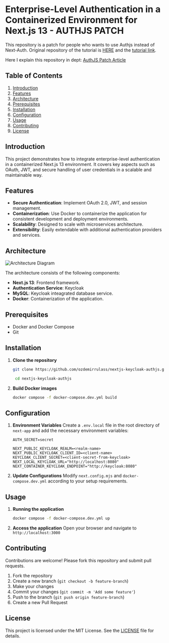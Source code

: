 # Enterprise-Level Authentication in a Containerized Environment for Next.js 13 - AUTHJS PATCH

This repository is a patch for people who wants to use Authjs instead of Next-Auth. Original repository of the tutorial is [HERE](https://github.com/ozdemirrulass/keycloak-nextjs-mysql-docker) and the [tutorial link](https://ulasozdemir.com.tr/enterprise-level-authentication-in-a-containerized-environment-for-nextjs-13).

Here I explain this repository in dept: [AuthJS Patch Article](https://ulasozdemir.com.tr/enterprise-level-authentication-in-a-containerized-environment-for-nextjs-13-authjs-patch)


## Table of Contents
1. [Introduction](#introduction)
2. [Features](#features)
3. [Architecture](#architecture)
4. [Prerequisites](#prerequisites)
5. [Installation](#installation)
6. [Configuration](#configuration)
7. [Usage](#usage)
8. [Contributing](#contributing)
9. [License](#license)

## Introduction
This project demonstrates how to integrate enterprise-level authentication in a containerized Next.js 13 environment. It covers key aspects such as OAuth, JWT, and secure handling of user credentials in a scalable and maintainable way.

## Features
- **Secure Authentication**: Implement OAuth 2.0, JWT, and session management.
- **Containerization**: Use Docker to containerize the application for consistent development and deployment environments.
- **Scalability**: Designed to scale with microservices architecture.
- **Extensibility**: Easily extendable with additional authentication providers and services.

## Architecture
![Architecture Diagram](https://cdn.hashnode.com/res/hashnode/image/upload/v1718016228889/5db69400-6a3e-4cfa-8d6f-00b0d07dc4e3.png?auto=compress,format&format=webp)

The architecture consists of the following components:
- **Next.js 13**: Frontend framework.
- **Authentication Service**: Keycloak
- **MySQL**: Keycloak inteagrated database service.
- **Docker**: Containerization of the application.


## Prerequisites
- Docker and Docker Compose
- Git

## Installation
1. **Clone the repository**
    ```sh
    git clone https://github.com/ozdemirrulass/nextjs-keycloak-authjs.git
    ```
    ```sh
     cd nextjs-keycloak-authjs
    ```   

2. **Build Docker images**
    ```sh
    docker compose -f docker-compose.dev.yml build
    ```



## Configuration
1. **Environment Variables**
   Create a `.env.local` file in the root directory of ``next-app`` and add the necessary environment variables:
    ```env
    AUTH_SECRET=secret

    NEXT_PUBLIC_KEYCLOAK_REALM=<realm-name>
    NEXT_PUBLIC_KEYCLOAK_CLIENT_ID=<client-name>
    KEYCLOAK_CLIENT_SECRET=<client-secret-from-keycloak>
    NEXT_LOCAL_KEYCLOAK_URL="http://localhost:8080"
    NEXT_CONTAINER_KEYCLOAK_ENDPOINT="http://keycloak:8080"
    ```

2. **Update Configurations**
   Modify `next.config.mjs` and `docker-compose.dev.yml` according to your setup requirements.

## Usage
1. **Running the application**
    ```sh
    docker compose -f docker-compose.dev.yml up
    ```

2. **Access the application**
   Open your browser and navigate to `http://localhost:3000`


## Contributing
Contributions are welcome! Please fork this repository and submit pull requests.

1. Fork the repository
2. Create a new branch (`git checkout -b feature-branch`)
3. Make your changes
4. Commit your changes (`git commit -m 'Add some feature'`)
5. Push to the branch (`git push origin feature-branch`)
6. Create a new Pull Request

## License
This project is licensed under the MIT License. See the [LICENSE](./LICENSE) file for details.
